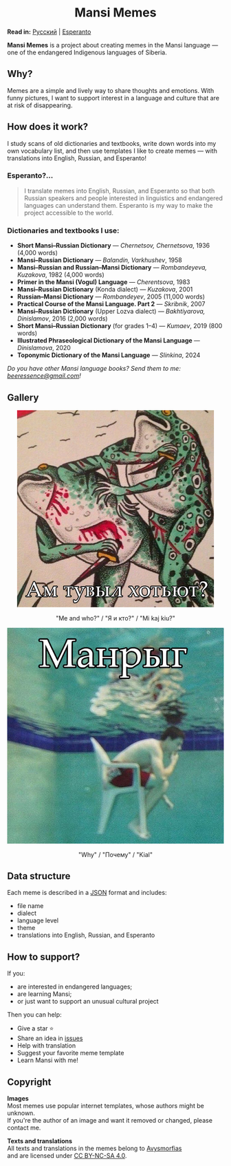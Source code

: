 
<h1 align="center">Mansi Memes</h1>

**Read in:** [Русский](https://github.com/avysmorfias/mansi-memes/blob/main/README.ru.md) | [Esperanto](https://github.com/avysmorfias/mansi-memes/blob/main/README.eo.md)

**Mansi Memes** is a project about creating memes in the Mansi language — one of the endangered Indigenous languages of Siberia.

## Why?

Memes are a simple and lively way to share thoughts and emotions. With funny pictures, I want to support interest in a language and culture that are at risk of disappearing.

## How does it work?

I study scans of old dictionaries and textbooks, write down words into my own vocabulary list, and then use templates I like to create memes — with translations into English, Russian, and Esperanto!

### Esperanto?...

> I translate memes into English, Russian, and Esperanto so that both Russian speakers and people interested in linguistics and endangered languages can understand them. Esperanto is my way to make the project accessible to the world.

### Dictionaries and textbooks I use:

- **Short Mansi–Russian Dictionary** — *Chernetsov, Chernetsova*, 1936 (4,000 words)
- **Mansi–Russian Dictionary** — *Balandin, Varkhushev*, 1958
- **Mansi–Russian and Russian–Mansi Dictionary** — *Rombandeyeva, Kuzakova*, 1982 (4,000 words)
- **Primer in the Mansi (Vogul) Language** — *Cherentsova*, 1983
- **Mansi–Russian Dictionary** (Konda dialect) — *Kuzakova*, 2001
- **Russian–Mansi Dictionary** — *Rombandeyev*, 2005 (11,000 words)
- **Practical Course of the Mansi Language. Part 2** — *Skribnik*, 2007
- **Mansi–Russian Dictionary** (Upper Lozva dialect) — *Bakhtiyarova, Dinislamov*, 2016 (2,000 words)
- **Short Mansi–Russian Dictionary** (for grades 1–4) — *Kumaev*, 2019 (800 words)
- **Illustrated Phraseological Dictionary of the Mansi Language** — *Dinislamova*, 2020
- **Toponymic Dictionary of the Mansi Language** — *Slinkina*, 2024

*Do you have other Mansi language books? Send them to me: beeressence@gmail.com!*

## Gallery

<div align="center">

![meme1](./memes/sosva/me-and-who.png)  
<p align="center">"Me and who?" / "Я и кто?" / "Mi kaj kiu?"</p>

![meme2](./memes/sosva/why.png)  
<p>"Why" / "Почему" / "Kial"</p>

</div>

## Data structure

Each meme is described in a [JSON](https://github.com/avysmorfias/mansi-memes/memes.json) format and includes:
- file name
- dialect
- language level
- theme
- translations into English, Russian, and Esperanto

## How to support?

If you:
- are interested in endangered languages;
- are learning Mansi;
- or just want to support an unusual cultural project

Then you can help:
- Give a star ⭐
- Share an idea in [issues](https://github.com/avysmorfias/mansi-memes/issues)
- Help with translation
- Suggest your favorite meme template
- Learn Mansi with me!

## Copyright

**Images**  
Most memes use popular internet templates, whose authors might be unknown.  
If you're the author of an image and want it removed or changed, please contact me.

**Texts and translations**  
All texts and translations in the memes belong to [Avysmorfias](https://github.com/avysmorfias)  
and are licensed under [CC BY-NC-SA 4.0](https://creativecommons.org/licenses/by-nc-sa/4.0/).
